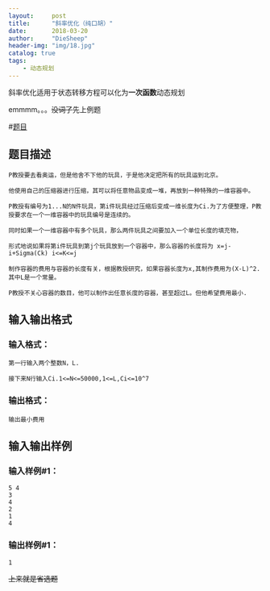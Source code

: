 ```yaml
---
layout:     post
title:      "斜率优化（纯口胡）"
date:       2018-03-20
author:     "DieSheep"
header-img: "img/18.jpg"
catalog: true
tags:
    - 动态规划
---
```

斜率优化适用于状态转移方程可以化为<strong>一次函数</strong>动态规划

emmmm。。。~~没词了~~先上例题

#[题目](https://www.luogu.org/problemnew/show/P3195)

## 题目描述
```
P教授要去看奥运，但是他舍不下他的玩具，于是他决定把所有的玩具运到北京。

他使用自己的压缩器进行压缩，其可以将任意物品变成一堆，再放到一种特殊的一维容器中。

P教授有编号为1...N的N件玩具，第i件玩具经过压缩后变成一维长度为Ci.为了方便整理，P教授要求在一个一维容器中的玩具编号是连续的。

同时如果一个一维容器中有多个玩具，那么两件玩具之间要加入一个单位长度的填充物，

形式地说如果将第i件玩具到第j个玩具放到一个容器中，那么容器的长度将为 x=j-i+Sigma(Ck) i<=K<=j

制作容器的费用与容器的长度有关，根据教授研究，如果容器长度为x,其制作费用为(X-L)^2.其中L是一个常量。

P教授不关心容器的数目，他可以制作出任意长度的容器，甚至超过L。但他希望费用最小.
```
## 输入输出格式

### 输入格式：
```
第一行输入两个整数N，L.

接下来N行输入Ci.1<=N<=50000,1<=L,Ci<=10^7
```
### 输出格式：
```
输出最小费用
```
## 输入输出样例

### 输入样例#1： 
```
5 4
3
4
2
1
4
```
### 输出样例#1： 
```
1
```
~~上来就是省选题~~
